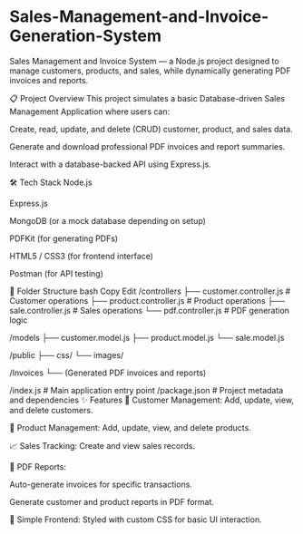 # Sales-Management-and-Invoice-Generation-System
Sales Management and Invoice System — a Node.js project designed to manage customers, products, and sales, while dynamically generating PDF invoices and reports.


📋 Project Overview
This project simulates a basic Database-driven Sales Management Application where users can:

Create, read, update, and delete (CRUD) customer, product, and sales data.

Generate and download professional PDF invoices and report summaries.

Interact with a database-backed API using Express.js.

🛠️ Tech Stack
Node.js

Express.js

MongoDB (or a mock database depending on setup)

PDFKit (for generating PDFs)

HTML5 / CSS3 (for frontend interface)

Postman (for API testing)

📁 Folder Structure
bash
Copy
Edit
/controllers
    ├── customer.controller.js   # Customer operations
    ├── product.controller.js    # Product operations
    ├── sale.controller.js       # Sales operations
    └── pdf.controller.js        # PDF generation logic

/models
    ├── customer.model.js
    ├── product.model.js
    └── sale.model.js

/public
    ├── css/
    └── images/

/Invoices
    └── (Generated PDF invoices and reports)

/index.js                      # Main application entry point
/package.json                   # Project metadata and dependencies
✨ Features
📄 Customer Management: Add, update, view, and delete customers.

🛒 Product Management: Add, update, view, and delete products.

📈 Sales Tracking: Create and view sales records.

📑 PDF Reports:

Auto-generate invoices for specific transactions.

Generate customer and product reports in PDF format.

🎨 Simple Frontend: Styled with custom CSS for basic UI interaction.

